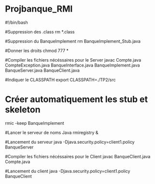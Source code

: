 # Projbanque_RMI

#!/bin/bash

#Suppression des .class
rm *.class

#Suppression du BanqueImplement 
rm BanqueImplement_Stub.java

#Donner les droits
chmod 777 * 

#Compiler les fichiers nécéssaires pour le Server
javac Compte.java CompteException.java BanqueInterface.java BanqueImplement.java BanqueServer.java BanqueClient.java

#Indiquer le CLASSPATH
export CLASSPATH=./TP2/src

# Créer automatiquement les stub et skeleton
rmic -keep BanqueImplement

#Lancer le serveur de noms Java
rmiregistry &

#Lancement du serveur 
java -Djava.security.policy=client1.policy BanqueServer

#Compiler les fichiers nécéssaires pour le Client
javac BanqueClient.java Compte.java

#Lancement du client 
java -Djava.security.policy=client1.policy BanqueClient
